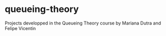 # queueing-theory
Projects developped in the Queueing Theory course by Mariana Dutra and Felipe Vicentin
